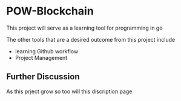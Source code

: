 # POW-Blockchain
This project will serve as a learning tool for programming in go

The other tools that are a desired outcome from this project include
- learning Github workflow
- Project Management

## Further Discussion
As this prject grow so too will this discription page
